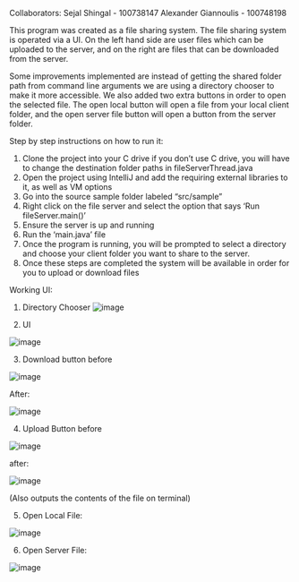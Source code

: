 Collaborators:
Sejal Shingal - 100738147
Alexander Giannoulis - 100748198

This program was created as a file sharing system. The file sharing system is operated via a UI. On the left hand side 
are user files which can be uploaded to the server, and on the right are files that can be downloaded from the server. 

Some improvements implemented are instead of getting the shared folder path from command line arguments we are using 
a directory chooser to make it more accessible. We also added two extra buttons in order to open the selected file. 
The open local button will open a file from your local client folder, and the open server file button will open a 
button from the server folder. 

Step by step instructions on how to run it:

1. Clone the project into your C drive if you don’t use C drive, you will have to change the destination folder paths 
   in fileServerThread.java
2. Open the project using IntelliJ and add the requiring external libraries to it, as well as VM options
3. Go into the source sample folder labeled “src/sample”
4. Right click on the file server and select the option that says ‘Run fileServer.main()’
5. Ensure the server is up and running
6. Run the ‘main.java’ file
7. Once the program is running, you will be prompted to select a directory and choose your client folder you want to 
   share to the server.
8. Once these steps are completed the system will be available in order for you to upload or download files

Working UI:
1. Directory Chooser
![image](https://user-images.githubusercontent.com/56410993/113494406-e5c7cc80-94b5-11eb-85e3-f3f56ca1d840.png)

2. UI

![image](https://user-images.githubusercontent.com/56410993/113494416-fc6e2380-94b5-11eb-9c5f-e736cff92a6d.png)

3. Download button before

![image](https://user-images.githubusercontent.com/56410993/113494433-1f003c80-94b6-11eb-9d42-0450b8a4d099.png)

After:

![image](https://user-images.githubusercontent.com/56410993/113494441-29223b00-94b6-11eb-8cc9-d4cb21e93fb4.png)


4. Upload Button before

![image](https://user-images.githubusercontent.com/56410993/113494449-39d2b100-94b6-11eb-9175-b88f920f25d1.png)

after:

![image](https://user-images.githubusercontent.com/56410993/113494458-4f47db00-94b6-11eb-98cb-79081bcfa821.png)

(Also outputs the contents of the file on  terminal)


5. Open Local File:

![image](https://user-images.githubusercontent.com/56410993/113494475-79010200-94b6-11eb-8b2a-813146234e8c.png)

6. Open Server File:

![image](https://user-images.githubusercontent.com/56410993/113494478-87e7b480-94b6-11eb-997c-6cd8df789072.png)




